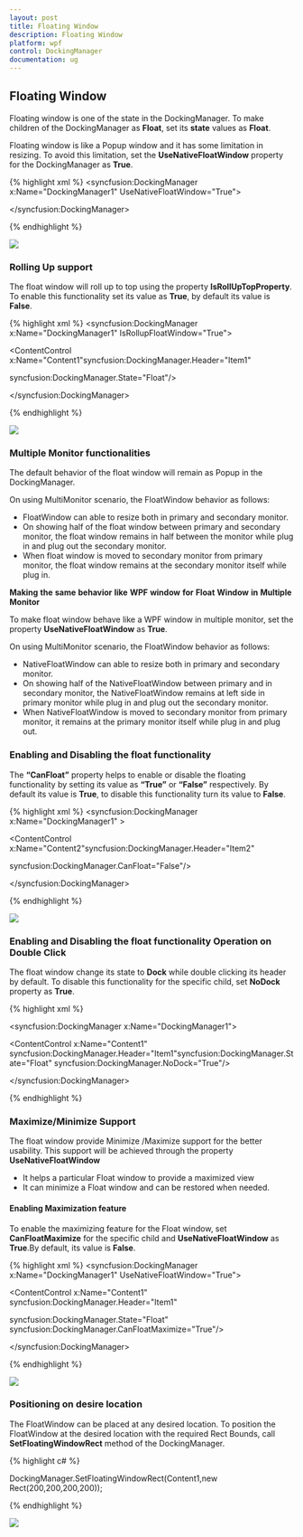 ```yaml
---
layout: post
title: Floating Window
description: Floating Window
platform: wpf
control: DockingManager
documentation: ug
---
```

## Floating Window

Floating window is one of the state in the DockingManager. To make children of the DockingManager as **Float**, set its **state** values as **Float**.

Floating window is like a Popup window and it has some limitation in resizing. To avoid this limitation, set the **UseNativeFloatWindow** property for the DockingManager as **True**.

{% highlight xml %}
<syncfusion:DockingManager x:Name="DockingManager1"  UseNativeFloatWindow="True">

<ContentControl x:Name="Content1" syncfusion:DockingManager.Header="Item1" syncfusion:DockingManager.State="Float"/>

</syncfusion:DockingManager>



{% endhighlight %}

![](FloatingWindow_images/FloatingWindow_img1.jpeg)


### Rolling Up support

The float window will roll up to top using the property **IsRollUpTopProperty**. To enable this functionality set its value as **True**, by default its value is **False**.        

{% highlight xml %}
<syncfusion:DockingManager x:Name="DockingManager1" IsRollupFloatWindow="True">

<ContentControl x:Name="Content1"syncfusion:DockingManager.Header="Item1" 

syncfusion:DockingManager.State="Float"/>

</syncfusion:DockingManager>



{% endhighlight %}

![](FloatingWindow_images/FloatingWindow_img2.jpeg)


### Multiple Monitor functionalities

The default behavior of the float window will remain as Popup in the DockingManager. 

On using MultiMonitor scenario, the FloatWindow behavior as follows:

* FloatWindow can able to resize both in primary and secondary monitor.
* On showing half of the float window between primary and secondary monitor, the float window remains in half between the monitor while plug in and plug out the secondary monitor.
* When float window is moved to secondary monitor from primary monitor, the float window remains at the secondary monitor itself while plug in.

__Making__ __the__ __same__ __behavior__ __like__ __WPF__ __window__ __for__ __Float__ __Window__ __in__ __Multiple__ __Monitor__

To make float window behave like a WPF window in multiple monitor, set the property **UseNativeFloatWindow** as **True**. 

On using MultiMonitor scenario, the FloatWindow behavior as follows:

* NativeFloatWindow can able to resize both in primary and secondary monitor.
* On showing half of the NativeFloatWindow between primary and in secondary monitor, the NativeFloatWindow remains at left side in primary monitor while plug in and plug out the secondary monitor.
* When NativeFloatWindow is moved to secondary monitor from primary monitor, it remains at the primary monitor itself while plug in and plug out.

### Enabling and Disabling the float functionality


The **“CanFloat”** property helps to enable or disable the floating functionality by setting its value as **“True”** or **“False”** respectively. By default its value is **True**, to disable this functionality turn its value to **False**.

{% highlight xml %}
<syncfusion:DockingManager x:Name="DockingManager1" >

<ContentControl x:Name="Content1" syncfusion:DockingManager.Header="Item1" syncfusion:DockingManager.CanFloat="True"/>

<ContentControl  x:Name="Content2"syncfusion:DockingManager.Header="Item2" 

syncfusion:DockingManager.CanFloat="False"/>

</syncfusion:DockingManager>



{% endhighlight %}

![](FloatingWindow_images/FloatingWindow_img3.jpeg)


### Enabling and Disabling the float functionality Operation on Double Click

The float window change its state to **Dock** while double clicking its header by default. To disable this functionality for the specific child, set **NoDock** property as **True**.       

{% highlight xml %}

<syncfusion:DockingManager x:Name="DockingManager1">

<ContentControl x:Name="Content1" syncfusion:DockingManager.Header="Item1"syncfusion:DockingManager.State="Float" syncfusion:DockingManager.NoDock="True"/>                      

</syncfusion:DockingManager>



{% endhighlight %}

### Maximize/Minimize Support

The float window provide Minimize /Maximize support for the better usability. This support will be achieved through the property **UseNativeFloatWindow** 

* It helps a particular Float window to provide a maximized view
* It can minimize a Float window and can be restored when needed.


#### Enabling Maximization feature


To enable the maximizing feature for the Float window, set **CanFloatMaximize** for the specific child and **UseNativeFloatWindow** as **True**.By default, its value is **False**.

{% highlight xml %}
<syncfusion:DockingManager x:Name="DockingManager1" UseNativeFloatWindow="True">

<ContentControl  x:Name="Content1" syncfusion:DockingManager.Header="Item1" 

syncfusion:DockingManager.State="Float"                                         syncfusion:DockingManager.CanFloatMaximize="True"/>    

</syncfusion:DockingManager>



{% endhighlight %}

![](FloatingWindow_images/FloatingWindow_img4.jpeg)


### Positioning on desire location

The FloatWindow can be placed at any desired location. To position the FloatWindow at the desired location with the required Rect Bounds, call **SetFloatingWindowRect** method of the DockingManager.



{% highlight c# %}

DockingManager.SetFloatingWindowRect(Content1,new Rect(200,200,200,200));





{% endhighlight %}

![](FloatingWindow_images/FloatingWindow_img5.jpeg)


